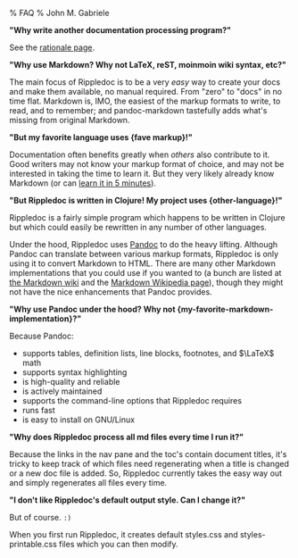 % FAQ
% John M. Gabriele

**"Why write another documentation processing program?"**

See the [rationale page](rationale.html).



**"Why use Markdown? Why not LaTeX, reST, moinmoin wiki syntax, etc?"**

The main focus of Rippledoc is to be a very *easy* way to create your
docs and make them available, no manual required. From "zero" to
"docs" in no time flat. Markdown is, IMO, the easiest of the markup
formats to write, to read, and to remember; and pandoc-markdown
tastefully adds what's missing from original Markdown.



**"But my favorite language uses {fave markup}!"**

Documentation often benefits greatly when *others* also contribute to
it. Good writers may not know your markup format of choice, and
may not be interested in taking the time to learn it. But they very
likely already know Markdown (or can [learn it in 5
minutes](quick-markdown-example.html)).



**"But Rippledoc is written in Clojure! My project uses {other-language}!"**

Rippledoc is a fairly simple program which happens to be written in
Clojure but which could easily be rewritten in any number of other
languages.

Under the hood, Rippledoc uses [Pandoc](http://johnmacfarlane.net/pandoc/)
to do the heavy lifting. Although Pandoc can translate between various
markup formats, Rippledoc is only using it to convert Markdown to
HTML. There are many other Markdown implementations that you could use
if you wanted to (a bunch are listed at [the Markdown
wiki](http://xbeta.org/wiki/show/Markdown) and the [Markdown Wikipedia
page](http://en.wikipedia.org/wiki/Markdown)), though they might not
have the nice enhancements that Pandoc provides.



**"Why use Pandoc under the hood? Why not {my-favorite-markdown-implementation}?"**

Because Pandoc:

  * supports tables, definition lists, line blocks, footnotes, and $\LaTeX$ math
  * supports syntax highlighting
  * is high-quality and reliable
  * is actively maintained
  * supports the command-line options that Rippledoc requires
  * runs fast
  * is easy to install on GNU/Linux


**"Why does Rippledoc process all md files every time I run it?"**

Because the links in the nav pane and the toc's contain document
titles, it's tricky to keep track of which files need regenerating
when a title is changed or a new doc file is added. So, Rippledoc
currently takes the easy way out and simply regenerates all files
every time.


**"I don't like Rippledoc's default output style. Can I change it?"**

But of course. `:)`

When you first run Rippledoc, it creates default styles.css and
styles-printable.css files which you can then modify.
